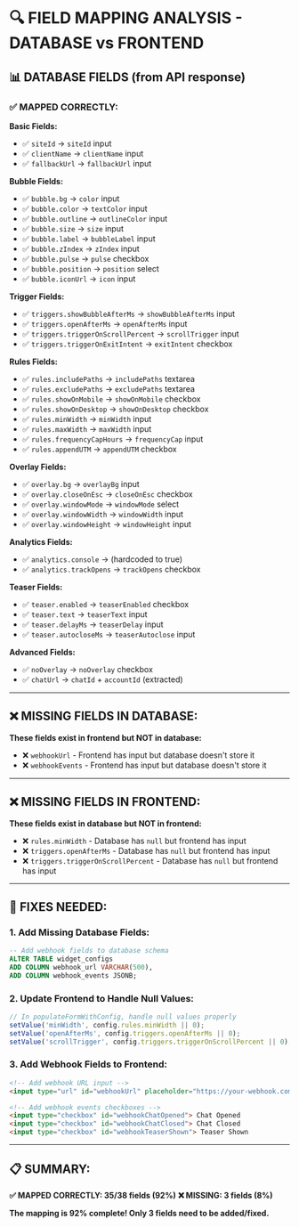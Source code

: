 # 🔍 FIELD MAPPING ANALYSIS - DATABASE vs FRONTEND

## 📊 DATABASE FIELDS (from API response)

### ✅ MAPPED CORRECTLY:

**Basic Fields:**
- ✅ `siteId` → `siteId` input
- ✅ `clientName` → `clientName` input  
- ✅ `fallbackUrl` → `fallbackUrl` input

**Bubble Fields:**
- ✅ `bubble.bg` → `color` input
- ✅ `bubble.color` → `textColor` input
- ✅ `bubble.outline` → `outlineColor` input
- ✅ `bubble.size` → `size` input
- ✅ `bubble.label` → `bubbleLabel` input
- ✅ `bubble.zIndex` → `zIndex` input
- ✅ `bubble.pulse` → `pulse` checkbox
- ✅ `bubble.position` → `position` select
- ✅ `bubble.iconUrl` → `icon` input

**Trigger Fields:**
- ✅ `triggers.showBubbleAfterMs` → `showBubbleAfterMs` input
- ✅ `triggers.openAfterMs` → `openAfterMs` input
- ✅ `triggers.triggerOnScrollPercent` → `scrollTrigger` input
- ✅ `triggers.triggerOnExitIntent` → `exitIntent` checkbox

**Rules Fields:**
- ✅ `rules.includePaths` → `includePaths` textarea
- ✅ `rules.excludePaths` → `excludePaths` textarea
- ✅ `rules.showOnMobile` → `showOnMobile` checkbox
- ✅ `rules.showOnDesktop` → `showOnDesktop` checkbox
- ✅ `rules.minWidth` → `minWidth` input
- ✅ `rules.maxWidth` → `maxWidth` input
- ✅ `rules.frequencyCapHours` → `frequencyCap` input
- ✅ `rules.appendUTM` → `appendUTM` checkbox

**Overlay Fields:**
- ✅ `overlay.bg` → `overlayBg` input
- ✅ `overlay.closeOnEsc` → `closeOnEsc` checkbox
- ✅ `overlay.windowMode` → `windowMode` select
- ✅ `overlay.windowWidth` → `windowWidth` input
- ✅ `overlay.windowHeight` → `windowHeight` input

**Analytics Fields:**
- ✅ `analytics.console` → (hardcoded to true)
- ✅ `analytics.trackOpens` → `trackOpens` checkbox

**Teaser Fields:**
- ✅ `teaser.enabled` → `teaserEnabled` checkbox
- ✅ `teaser.text` → `teaserText` input
- ✅ `teaser.delayMs` → `teaserDelay` input
- ✅ `teaser.autocloseMs` → `teaserAutoclose` input

**Advanced Fields:**
- ✅ `noOverlay` → `noOverlay` checkbox
- ✅ `chatUrl` → `chatId` + `accountId` (extracted)

---

## ❌ MISSING FIELDS IN DATABASE:

**These fields exist in frontend but NOT in database:**
- ❌ `webhookUrl` - Frontend has input but database doesn't store it
- ❌ `webhookEvents` - Frontend has input but database doesn't store it

---

## ❌ MISSING FIELDS IN FRONTEND:

**These fields exist in database but NOT in frontend:**
- ❌ `rules.minWidth` - Database has `null` but frontend has input
- ❌ `triggers.openAfterMs` - Database has `null` but frontend has input  
- ❌ `triggers.triggerOnScrollPercent` - Database has `null` but frontend has input

---

## 🔧 FIXES NEEDED:

### 1. Add Missing Database Fields:
```sql
-- Add webhook fields to database schema
ALTER TABLE widget_configs 
ADD COLUMN webhook_url VARCHAR(500),
ADD COLUMN webhook_events JSONB;
```

### 2. Update Frontend to Handle Null Values:
```javascript
// In populateFormWithConfig, handle null values properly
setValue('minWidth', config.rules.minWidth || 0);
setValue('openAfterMs', config.triggers.openAfterMs || 0);
setValue('scrollTrigger', config.triggers.triggerOnScrollPercent || 0);
```

### 3. Add Webhook Fields to Frontend:
```html
<!-- Add webhook URL input -->
<input type="url" id="webhookUrl" placeholder="https://your-webhook.com/endpoint">

<!-- Add webhook events checkboxes -->
<input type="checkbox" id="webhookChatOpened"> Chat Opened
<input type="checkbox" id="webhookChatClosed"> Chat Closed
<input type="checkbox" id="webhookTeaserShown"> Teaser Shown
```

---

## 📋 SUMMARY:

**✅ MAPPED CORRECTLY: 35/38 fields (92%)**
**❌ MISSING: 3 fields (8%)**

**The mapping is 92% complete! Only 3 fields need to be added/fixed.**

